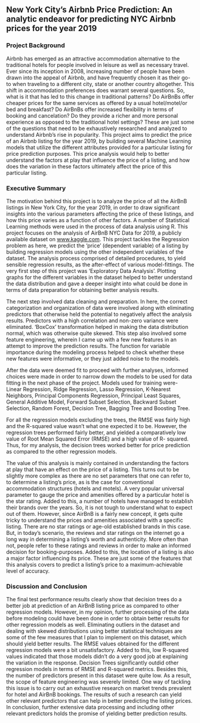## New York City’s Airbnb Price Prediction: An analytic endeavor for predicting NYC Airbnb prices for the year 2019

### Project Background

Airbnb has emerged as an attractive accommodation alternative to the traditional hotels for people involved in leisure as well as necessary travel. Ever since its inception in 2008, increasing number of people have been drawn into the appeal of Airbnb, and have frequently chosen it as their go-to when traveling to a different city, state or another country altogether.
This shift in accommodation preferences does warrant several questions. So, what is it that has led to this change in traditional patterns? Do AirBnBs offer cheaper prices for the same services as offered by a usual hotel/motel/or bed and breakfast? Do AirBnBs offer increased flexibility in terms of booking and cancelation? Do they provide a richer and more personal experience as opposed to the traditional hotel settings? These are just some of the questions that need to be exhaustively researched and analyzed to understand Airbnb’s rise in popularity.
This project aims to predict the price of an Airbnb listing for the year 2019, by building several Machine Learning models that utilize the different attributes provided for a particular listing for price prediction purposes. This price analysis would help to better understand the factors at play that influence the price of a listing, and how does the variation in these factors ultimately affect the price of this particular listing.

### Executive Summary

The motivation behind this project is to analyze the price of all the AirBnB listings in New York City, for the year 2019, in order to draw significant insights into the various parameters affecting the price of these listings, and how this price varies as a function of other factors.
A number of Statistical Learning methods were used in the process of data analysis using R.
This project focuses on the analysis of AirBnB NYC Data for 2019, a publicly available dataset on www.kaggle.com. This project tackles the Regression problem as here, we predict the ‘price’ (dependent variable) of a listing by building regression models using the other independent variables of the dataset.
The analysis process comprised of detailed procedures, to yield sensible regression
results, as the after-effect of various model-fittings.
The very first step of this project was ‘Exploratory Data Analysis’. Plotting graphs for the different variables in the dataset helped to better understand the data distribution and gave a deeper insight into what could be done in terms of data preparation for obtaining better analysis results.

The next step involved data cleaning and preparation. In here, the correct categorization and organization of data were involved along with eliminating predictors that otherwise held the potential to negatively affect the analysis results. Predictors with a high correlation and non-zero variance were eliminated. ‘BoxCox’ transformation helped in making the data distribution normal, which was otherwise quite skewed. This step also involved some feature engineering, wherein I came up with a few new features in an attempt to improve the prediction results. The function for variable importance during the modeling process helped to check whether these new features were informative, or they just added noise to the models.

After the data were deemed fit to proceed with further analyses, informed choices were made in order to narrow down the models to be used for data fitting in the next phase of the project. Models used for training were- Linear Regression, Ridge Regression, Lasso Regression, K-Nearest Neighbors, Principal Components Regression, Principal Least Squares, General Additive Model, Forward Subset Selection, Backward Subset Selection, Random Forest, Decision Tree, Bagging Tree and Boosting Tree.

For all the regression models excluding the trees, the RMSE was fairly high and the R-squared value wasn’t what one expected it to be. However, the regression trees performed fairly better, and yielded a comparatively low value of Root Mean Squared Error (RMSE) and a high value of R- squared. Thus, for my analysis, the decision trees worked better for price prediction as compared to the other regression models.


The value of this analysis is mainly contained in understanding the factors at play that have an effect on the price of a listing. This turns out to be slightly more complex as there are no set parameters that one can refer to, to determine a listing’s price, as is the case for conventional accommodation structures (hotels and motels). A very popular universal parameter to gauge the price and amenities offered by a particular hotel is the star rating. Added to this, a number of hotels have managed to establish their brands over the years. So, it is not tough to understand what to expect out of them. However, since AirBnB is a fairly new concept, it gets quite tricky to understand the prices and amenities associated with a specific listing. There are no star ratings or age-old established brands in this case. But, in today’s scenario, the reviews and star ratings on the internet go a long way in determining a listing’s worth and authenticity. More often than not, people refer to these ratings and reviews in order to make an informed decision for booking-purposes. Added to this, the location of a listing is also a major factor influencing its price. These are just some of the features that this analysis covers to predict a listing’s price to a maximum-achievable level of accuracy.

### Discussion and Conclusion

The final test performance results clearly show that decision trees do a better job at prediction of an AirBnB listing price as compared to other regression models.
However, in my opinion, further processing of the data before modeling could have been done in order to obtain better results for other regression models as well. Eliminating outliers in the dataset and dealing with skewed distributions using better statistical techniques are some of the few measures that I plan to implement on this dataset, which should yield better results. The RMSE values obtained for the different regression models were a bit unsatisfactory. Added to this, low R-squared values indicated that those models didn’t do a very good job at explaining the variation in the response. Decision Trees significantly outdid other regression models in terms of RMSE and R-squared metrics.
Besides this, the number of predictors present in this dataset were quite low. As a result, the scope of feature engineering was severely limited. One way of tackling this issue is to carry out an exhaustive research on market trends prevalent for hotel and AirBnB bookings. The results of such a research can yield other relevant predictors that can help in better predicting the listing prices.
In conclusion, further extensive data processing and including other relevant predictors holds the promise of yielding better prediction results.

